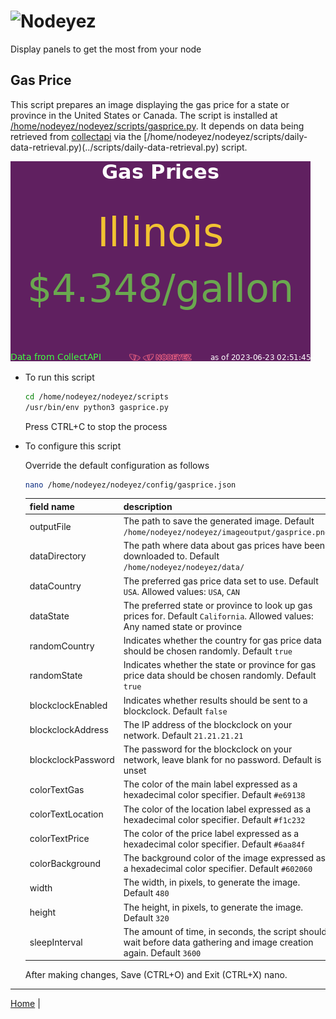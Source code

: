 # ![Nodeyez](../images/nodeyez.svg)
Display panels to get the most from your node

## Gas Price

This script prepares an image displaying the gas price for a state or province in the
United States or Canada.  The script is
installed at [/home/nodeyez/nodeyez/scripts/gasprice.py](../scripts/gasprice.py).
It depends on data being retrieved from [collectapi](./config-collectapi.md) via the
[/home/nodeyez/nodeyez/scripts/daily-data-retrieval.py)(../scripts/daily-data-retrieval.py)
script.

![sample image of gas price](../images/gasprice.png)

* To run this script

   ```sh
   cd /home/nodeyez/nodeyez/scripts
   /usr/bin/env python3 gasprice.py
   ```

   Press CTRL+C to stop the process

* To configure this script

   Override the default configuration as follows

   ```sh
   nano /home/nodeyez/nodeyez/config/gasprice.json
   ```

   | field name | description |
   | --- | --- |
   | outputFile | The path to save the generated image. Default `/home/nodeyez/nodeyez/imageoutput/gasprice.png` |
   | dataDirectory | The path where data about gas prices have been downloaded to. Default `/home/nodeyez/nodeyez/data/` |
   | dataCountry | The preferred gas price data set to use. Default `USA`. Allowed values: `USA`, `CAN` |
   | dataState | The preferred state or province to look up gas prices for. Default `California`. Allowed values: Any named state or province |
   | randomCountry | Indicates whether the country for gas price data should be chosen randomly. Default `true` |
   | randomState | Indicates whether the state or province for gas price data should be chosen randomly. Default `true` |
   | blockclockEnabled | Indicates whether results should be sent to a blockclock. Default `false` |
   | blockclockAddress | The IP address of the blockclock on your network. Default `21.21.21.21` |
   | blockclockPassword | The password for the blockclock on your network, leave blank for no password. Default is unset |
   | colorTextGas | The color of the main label expressed as a hexadecimal color specifier. Default `#e69138` |
   | colorTextLocation | The color of the location label expressed as a hexadecimal color specifier. Default `#f1c232` |
   | colorTextPrice | The color of the price label expressed as a hexadecimal color specifier. Default `#6aa84f` | 
   | colorBackground | The background color of the image expressed as a hexadecimal color specifier. Default `#602060` |
   | width | The width, in pixels, to generate the image. Default `480` |
   | height | The height, in pixels, to generate the image. Default `320` |
   | sleepInterval | The amount of time, in seconds, the script should wait before data gathering and image creation again. Default `3600` |

   After making changes, Save (CTRL+O) and Exit (CTRL+X) nano.


---

[Home](../README.md) | 

